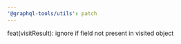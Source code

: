 ```yaml
---
'@graphql-tools/utils': patch
---
```


feat(visitResult): ignore if field not present in visited object
